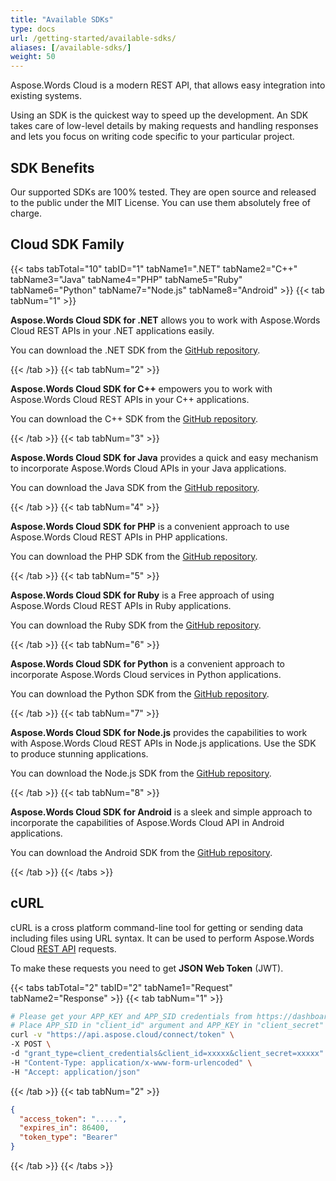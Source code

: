 ```yaml
---
title: "Available SDKs"
type: docs
url: /getting-started/available-sdks/
aliases: [/available-sdks/]
weight: 50
---
```


Aspose.Words Cloud is a modern REST API, that allows easy integration into existing systems.

Using an SDK is the quickest way to speed up the development. An SDK takes care of low-level details by making requests and handling responses and lets you focus on writing code specific to your particular project.

## SDK Benefits

Our supported SDKs are 100% tested. They are open source and released to the public under the MIT License. You can use them absolutely free of charge.

## Cloud SDK Family

{{< tabs tabTotal="10" tabID="1" tabName1=".NET" tabName2="C++" tabName3="Java" tabName4="PHP" tabName5="Ruby" tabName6="Python" tabName7="Node.js" tabName8="Android" >}}
{{< tab tabNum="1" >}}

**Aspose.Words Cloud SDK for .NET** allows you to work with Aspose.Words Cloud REST APIs in your .NET applications easily.

You can download the .NET SDK from the [GitHub repository](https://github.com/aspose-words-cloud/aspose-words-cloud-dotnet).

{{< /tab >}}
{{< tab tabNum="2" >}}

**Aspose.Words Cloud SDK for C++** empowers you to work with Aspose.Words Cloud REST APIs in your C++ applications.

You can download the C++ SDK from the [GitHub repository](https://github.com/aspose-words-cloud/aspose-words-cloud-cpp).

{{< /tab >}}
{{< tab tabNum="3" >}}

**Aspose.Words Cloud SDK for Java** provides a quick and easy mechanism to incorporate Aspose.Words Cloud APIs in your Java applications.

You can download the Java SDK from the [GitHub repository](https://github.com/aspose-words-cloud/aspose-words-cloud-java).

{{< /tab >}}
{{< tab tabNum="4" >}}

**Aspose.Words Cloud SDK for PHP** is a convenient approach to use Aspose.Words Cloud REST APIs in PHP applications.

You can download the PHP SDK from the [GitHub repository](https://github.com/aspose-words-cloud/aspose-words-cloud-php).

{{< /tab >}}
{{< tab tabNum="5" >}}

**Aspose.Words Cloud SDK for Ruby** is a Free approach of using Aspose.Words Cloud REST APIs in Ruby applications.

You can download the Ruby SDK from the [GitHub repository](https://github.com/aspose-words-cloud/aspose-words-cloud-ruby).

{{< /tab >}}
{{< tab tabNum="6" >}}

**Aspose.Words Cloud SDK for Python** is a convenient approach to incorporate Aspose.Words Cloud services in Python applications.

You can download the Python SDK from the [GitHub repository](https://github.com/aspose-words-cloud/aspose-words-cloud-python).

{{< /tab >}}
{{< tab tabNum="7" >}}

**Aspose.Words Cloud SDK for Node.js** provides the capabilities to work with Aspose.Words Cloud REST APIs in Node.js applications. Use the SDK to produce stunning applications.

You can download the Node.js SDK from the [GitHub repository](https://github.com/aspose-words-cloud/aspose-words-cloud-node).

{{< /tab >}}
{{< tab tabNum="8" >}}

**Aspose.Words Cloud SDK for Android** is a sleek and simple approach to incorporate the capabilities of Aspose.Words Cloud API in Android applications.

You can download the Android SDK from the [GitHub repository](https://github.com/aspose-words-cloud/aspose-words-cloud-android).

{{< /tab >}}
{{< /tabs >}}

## cURL

cURL is a cross platform command-line tool for getting or sending data including files using URL syntax. It can be used to perform Aspose.Words Cloud [REST API](https://apireference.aspose.cloud/words/) requests.

To make these requests you need to get **JSON Web Token** (JWT).

{{< tabs tabTotal="2" tabID="2" tabName1="Request" tabName2="Response" >}}
{{< tab tabNum="1" >}}

```bash
# Please get your APP_KEY and APP_SID credentials from https://dashboard.aspose.cloud/#/apps.
# Place APP_SID in "client_id" argument and APP_KEY in "client_secret" argument.
curl -v "https://api.aspose.cloud/connect/token" \
-X POST \
-d "grant_type=client_credentials&client_id=xxxxx&client_secret=xxxxx" \
-H "Content-Type: application/x-www-form-urlencoded" \
-H "Accept: application/json"
```

{{< /tab >}}
{{< tab tabNum="2" >}}

```json
{
  "access_token": ".....",
  "expires_in": 86400,
  "token_type": "Bearer"
} 
```
{{< /tab >}}
{{< /tabs >}}
